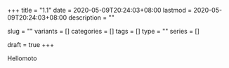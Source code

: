 +++
title = "1.1"
date = 2020-05-09T20:24:03+08:00
lastmod = 2020-05-09T20:24:03+08:00
description = ""

slug = ""
variants = []
categories = []
tags = []
type = ""
series = []

draft = true
+++

Hellomoto